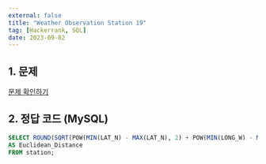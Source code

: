 ```yaml
---
external: false
title: "Weather Observation Station 19"
tag: [Hackerrank, SQL]
date: 2023-09-02
---
```


## 1. 문제

[문제 확인하기](https://www.hackerrank.com/challenges/weather-observation-station-19/problem?isFullScreen=true&h_r=next-challenge&h_v=zen)

## 2. 정답 코드 (MySQL)

```sql
SELECT ROUND(SQRT(POW(MIN(LAT_N) - MAX(LAT_N), 2) + POW(MIN(LONG_W) - MAX(LONG_W), 2)), 4)
AS Euclidean_Distance
FROM station;
```
